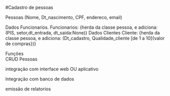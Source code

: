 #Cadastro de pessoas

Pessoas (Nome, Dt_nascimento, CPF, endereco, email)

Dados Funcionarios.
    Funcionarios: {herda da classe pessoa, e adiciona: (PIS, setor,dt_entrada, dt_saida:None)}
Dados Clientes
    Cliente: {herda da classe pessoa, e adiciona: (Dt_cadastro, Qualidade_cliente [de 1 a 10]{valor de compras})}

Funções  
CRUD Pessoas

integração com interface web OU aplicativo

Integração com banco de dados

emissão de relatorios 

